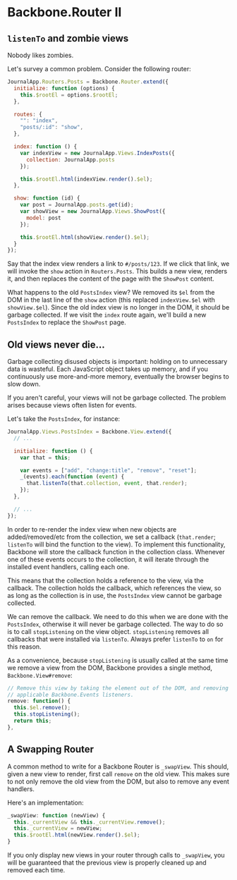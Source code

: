 # Backbone.Router II

## `listenTo` and zombie views

Nobody likes zombies.

Let's survey a common problem. Consider the following router:

```javascript
JournalApp.Routers.Posts = Backbone.Router.extend({
  initialize: function (options) {
    this.$rootEl = options.$rootEl;
  },

  routes: {
    "": "index",
    "posts/:id": "show",
  },

  index: function () {
    var indexView = new JournalApp.Views.IndexPosts({
      collection: JournalApp.posts
    });

    this.$rootEl.html(indexView.render().$el);
  },

  show: function (id) {
    var post = JournalApp.posts.get(id);
    var showView = new JournalApp.Views.ShowPost({
      model: post
    });

    this.$rootEl.html(showView.render().$el);
  }
});
```

Say that the index view renders a link to `#/posts/123`. If we click
that link, we will invoke the `show` action in `Routers.Posts`. This
builds a new view, renders it, and then replaces the content of the
page with the `ShowPost` content.

What happens to the old `PostsIndex` view? We removed its `$el` from
the DOM in the last line of the `show` action (this replaced
`indexView.$el` with `showView.$el`). Since the old index view is no
longer in the DOM, it should be garbage collected. If we visit the
`index` route again, we'll build a new `PostsIndex` to replace the
`ShowPost` page.

## Old views never die...

Garbage collecting disused objects is important: holding on to
unnecessary data is wasteful. Each JavaScript object takes up memory,
and if you continuously use more-and-more memory, eventually the
browser begins to slow down.

If you aren't careful, your views will not be garbage collected. The
problem arises because views often listen for events.

Let's take the `PostsIndex`, for instance:

```javascript
JournalApp.Views.PostsIndex = Backbone.View.extend({
  // ...

  initialize: function () {
    var that = this;

    var events = ["add", "change:title", "remove", "reset"];
    _(events).each(function (event) {
      that.listenTo(that.collection, event, that.render);
    });
  },

  // ...
});
```

In order to re-render the index view when new objects are
added/removed/etc from the collection, we set a callback
(`that.render`; `listenTo` will bind the function to the view). To
implement this functionality, Backbone will store the callback
function in the collection class. Whenever one of these events occurs
to the collection, it will iterate through the installed event
handlers, calling each one.

This means that the collection holds a reference to the view, via the
callback. The collection holds the callback, which references the
view, so as long as the collection is in use, the `PostsIndex` view
cannot be garbage collected.

We can remove the callback. We need to do this when we are done with
the `PostsIndex`, otherwise it will never be garbage collected. The
way to do so is to call `stopListening` on the view
object. `stopListening` removes all callbacks that were installed via
`listenTo`. Always prefer `listenTo` to `on` for this reason.

As a convenience, because `stopListening` is usually called at the
same time we remove a view from the DOM, Backbone provides a single
method, `Backbone.View#remove`:

```javascript
// Remove this view by taking the element out of the DOM, and removing any
// applicable Backbone.Events listeners.
remove: function() {
  this.$el.remove();
  this.stopListening();
  return this;
},
```

## A Swapping Router

A common method to write for a Backbone Router is `_swapView`. This
should, given a new view to render, first call `remove` on the old
view. This makes sure to not only remove the old view from the DOM,
but also to remove any event handlers.

Here's an implementation:

```javascript
_swapView: function (newView) {
  this._currentView && this._currentView.remove();
  this._currentView = newView;
  this.$rootEl.html(newView.render().$el);
}
```

If you only display new views in your router through calls to
`_swapView`, you will be guaranteed that the previous view is properly
cleaned up and removed each time.
